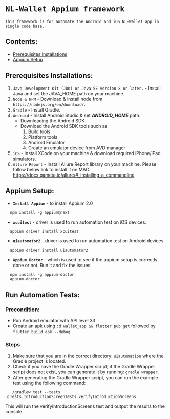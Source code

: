 # `NL-Wallet Appium framework`
`This framework is for automate the Android and iOS NL-Wallet app in single code base.`


## Contents:

* [Prerequisites Installations](#prerequisites-installations)
* [Appium Setup](#appium-setup)


## Prerequisites Installations:

1. `Java Development Kit (JDK) or Java SE version 8 or later.`</b> - Install Java and set the JAVA_HOME path on your machine.
2. `Node & NPM`</b> - Download & install node from `https://nodejs.org/en/download/`.
3. `Gradle`</b> - Install Gradle.
4. `Android`</b> - Install Android Studio & set <i><b>ANDROID_HOME</b></i> path.
    -  Downloading the Android SDK
    -  Download the Android SDK tools such as
        1. Build tools
        2. Platform tools
        3. Android Emulator
        4. Create an emulator device from AVD manager
5. `iOS`</b> - Install XCode on your machine & download required iPhone/iPad simulators.
6. `Allure Report`</b> - Install Allure Report library on your machine. Please follow below link to install it on MAC.
   https://docs.qameta.io/allure/#_installing_a_commandline


## Appium Setup:

- <b>`Install Appium`</b> - to install Appium 2.0<br>
``` 
  npm install -g appium@next 
```
- <b>`xcuitest`</b> -  driver is used to run automation test on iOS devices. <br>
``` 
  appium driver install xcuitest
```
- <b>`uiautomator2`</b> - driver is used to run automation test on Android devices.<br>
``` 
  appium driver install uiautomator2
```
- <b>`Appium Doctor`</b> - which is used to see if the appium setup is correctly done or not. Run it and fix the issues.<br>
``` 
  npm install -g appium-doctor
  appium-doctor
```

## Run Automation Tests:
### Precondition:
- Run Android emulator with API level 33
- Create an apk using `cd wallet_app && flutter pub get` followed by `flutter build apk --debug`
    
### Steps
1. Make sure that you are in the correct directory: `uiautomation` where the Gradle project is located.
2. Check if you have the Gradle Wrapper script; if the Gradle Wrapper script does not exist, you can generate it 
by running: `gradle wrapper`.
3. After generating the Gradle Wrapper script, you can run the example test using the following command:
``` 
  ./gradlew test --tests uiTests.IntroductionScreenTests.verifyIntroductionScreens
```
This will run the verifyIntroductionScreens test and output the results to the console.